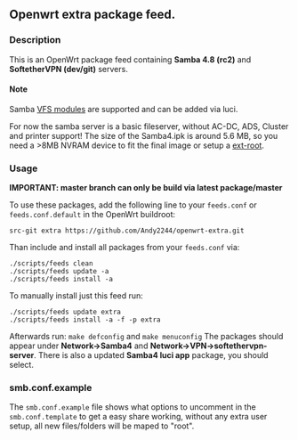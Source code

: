 ## Openwrt extra package feed.

### Description

This is an OpenWrt package feed containing **Samba 4.8 (rc2)** and **SoftetherVPN (dev/git)** servers.

#### Note
Samba [VFS modules](https://wiki.samba.org/index.php/Virtual_File_System_Modules) are supported and can be added via luci.

For now the samba server is a basic fileserver, without AC-DC, ADS, Cluster and printer support!
The size of the Samba4.ipk is around 5.6 MB, so you need a >8MB NVRAM device to fit the final image or setup a [ext-root](https://lede-project.org/docs/user-guide/extroot_configuration).

### Usage
**IMPORTANT: master branch can only be build via latest package/master**

To use these packages, add the following line to your ```feeds.conf``` or ```feeds.conf.default``` in the OpenWrt buildroot:

```src-git extra https://github.com/Andy2244/openwrt-extra.git```

Than include and install all packages from your ```feeds.conf``` via:
```
./scripts/feeds clean
./scripts/feeds update -a
./scripts/feeds install -a
```
To manually install just this feed run:
```
./scripts/feeds update extra
./scripts/feeds install -a -f -p extra
```

Afterwards run: 
```make defconfig``` and ```make menuconfig```
The packages should appear under **Network->Samba4** and **Network->VPN->softethervpn-server**. There is also a updated **Samba4 luci app** package, you should select.


### smb.conf.example

The ```smb.conf.example``` file shows what options to uncomment in the ```smb.conf.template``` to get a easy share working, without any extra user setup, all new files/folders will be maped to "root".
